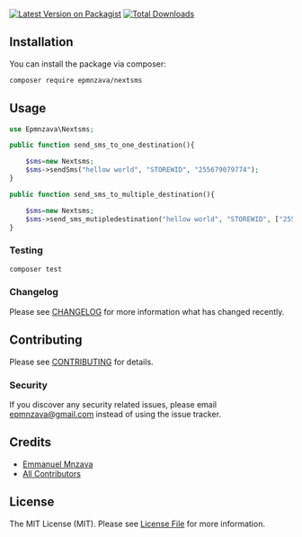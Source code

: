 [![Latest Version on Packagist](https://img.shields.io/packagist/v/epmnzava/nextsms.svg?style=flat-square)](https://packagist.org/packages/epmnzava/nextsms)
[![Total Downloads](https://img.shields.io/packagist/dt/epmnzava/nextsms.svg?style=flat-square)](https://packagist.org/packages/epmnzava/nextsms)

## Installation

You can install the package via composer:

```bash
composer require epmnzava/nextsms
```

## Usage

```php
use Epmnzava\Nextsms;

public function send_sms_to_one_destination(){

    $sms=new Nextsms;
    $sms->sendSms("hellow world", "STOREWID", "255679079774");
}

public function send_sms_to_multiple_destination(){

    $sms=new Nextsms;
    $sms->send_sms_mutipledestination("hellow world", "STOREWID", ["255679079774","255768172016"]);
}


```

### Testing

```bash
composer test
```

### Changelog

Please see [CHANGELOG](CHANGELOG.md) for more information what has changed recently.

## Contributing

Please see [CONTRIBUTING](CONTRIBUTING.md) for details.

### Security

If you discover any security related issues, please email epmnzava@gmail.com instead of using the issue tracker.

## Credits

- [Emmanuel Mnzava](https://github.com/epmnzava)
- [All Contributors](../../contributors)

## License

The MIT License (MIT). Please see [License File](LICENSE.md) for more information.
